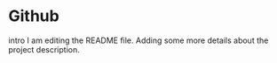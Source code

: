 # Github
intro
I am editing the README file. Adding some more details about the project description.
